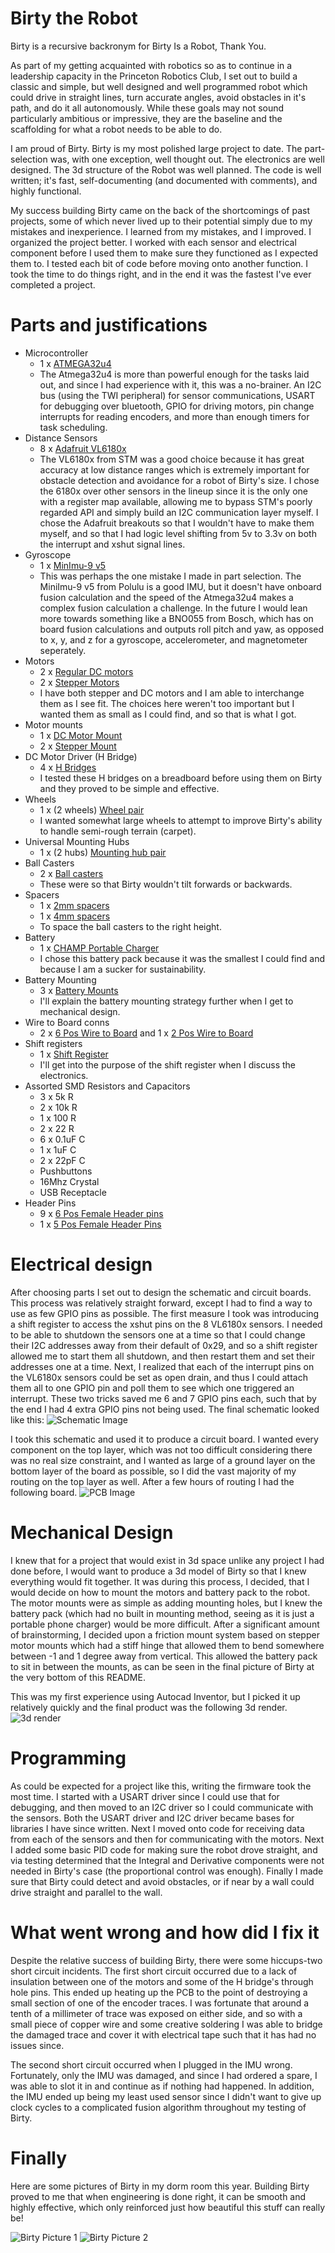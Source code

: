 # Birty the Robot

Birty is a recursive backronym for Birty Is a Robot, Thank You.

As part of my getting acquainted with robotics so as to continue in a leadership capacity in the Princeton Robotics Club, I set out to build a classic and simple, but well designed and well programmed robot which could drive in straight lines, turn accurate angles, avoid obstacles in it's path, and do it all autonomously. While these goals may not sound particularly ambitious or impressive, they are the baseline and the scaffolding for what a robot needs to be able to do.

I am proud of Birty. Birty is my most polished large project to date. The part-selection was, with one exception, well thought out. The electronics are well designed. The 3d structure of the Robot was well planned. The code is well written; it's fast, self-documenting (and documented with comments), and highly functional.

My success building Birty came on the back of the shortcomings of past projects, some of which never lived up to their potential simply due to my mistakes and inexperience. I learned from my mistakes, and I improved. I organized the project better. I worked with each sensor and electrical component before I used them to make sure they functioned as I expected them to. I tested each bit of code before moving onto another function. I took the time to do things right, and in the end it was the fastest I've ever completed a project. 

# Parts and justifications

+ Microcontroller
	+ 1 x [ATMEGA32u4](https://www.digikey.com/en/products/detail/microchip-technology/ATMEGA32U4-AUR/2238241)
	+ The Atmega32u4 is more than powerful enough for the tasks laid out, and since I had experience with it, this was a no-brainer. An I2C bus (using the TWI peripheral) for sensor communications, USART for debugging over bluetooth, GPIO for driving motors, pin change interrupts for reading encoders, and more than enough timers for task scheduling.
+ Distance Sensors
	+ 8 x [Adafruit VL6180x](https://www.adafruit.com/product/3316)
	+ The VL6180x from STM was a good choice because it has great accuracy at low distance ranges which is extremely important for obstacle detection and avoidance for a robot of Birty's size. I chose the 6180x over other sensors in the lineup since it is the only one with a register map available, allowing me to bypass STM's poorly regarded API and simply build an I2C communication layer myself. I chose the Adafruit breakouts so that I wouldn't have to make them myself, and so that I had logic level shifting from 5v to 3.3v on both the interrupt and xshut signal lines.
+ Gyroscope
	+ 1 x [MinImu-9 v5](https://www.pololu.com/product/2738)
	+ This was perhaps the one mistake I made in part selection. The MiniImu-9 v5 from Polulu is a good IMU, but it doesn't have onboard fusion calculation and the speed of the Atmega32u4 makes a complex fusion calculation a challenge. In the future I would lean more towards something like a BNO055 from Bosch, which has on board fusion calculations and outputs roll pitch and yaw, as opposed to x, y, and z for a gyroscope, accelerometer, and magnetometer seperately.
+ Motors
	+ 2 x [Regular DC motors](https://www.adafruit.com/product/4639)
	+ 2 x [Stepper Motors](https://www.adafruit.com/product/4411)
	+ I have both stepper and DC motors and I am able to interchange them as I see fit. The choices here weren't too important but I wanted them as small as I could find, and so that is what I got. 
+ Motor mounts
	+ 1 x [DC Motor Mount](https://www.pololu.com/product/989)
	+ 2 x [Stepper Mount](https://www.pololu.com/product/3435)
+ DC Motor Driver (H Bridge)
	+ 4 x [H Bridges](https://www.adafruit.com/product/4489)
	+ I tested these H bridges on a breadboard before using them on Birty and they proved to be simple and effective.
+ Wheels
	+ 1 x (2 wheels) [Wheel pair](https://www.pololu.com/product/1424)
	+ I wanted somewhat large wheels to attempt to improve Birty's ability to handle semi-rough terrain (carpet).
+ Universal Mounting Hubs
	+ 1 x (2 hubs) [Mounting hub pair](https://www.pololu.com/product/1997)
+ Ball Casters
	+ 2 x [Ball casters](https://www.pololu.com/product/955)
	+ These were so that Birty wouldn't tilt forwards or backwards.
+ Spacers
	+ 1 x [2mm spacers](https://www.pololu.com/product/1980)
	+ 1 x [4mm spacers](https://www.pololu.com/product/1981)
	+ To space the ball casters to the right height.
+ Battery
	+ 1 x [CHAMP Portable Charger](https://www.gonimble.com/products/champ-portable-charger)
	+ I chose this battery pack because it was the smallest I could find and because I am a sucker for sustainability.
+ Battery Mounting
	+ 3 x [Battery Mounts](https://www.pololu.com/product/2677)
	+ I'll explain the battery mounting strategy further when I get to mechanical design.
+ Wire to Board conns
	+ 2 x [6 Pos Wire to Board](https://www.digikey.com/en/products/detail/on-shore-technology-inc/OSTVN06A150/1588866) and 1 x [2 Pos Wire to Board](https://www.digikey.com/en/products/detail/on-shore-technology-inc/OSTVN02A150/1588862)
+ Shift registers
	+  1 x [Shift Register](https://www.digikey.com/en/products/detail/texas-instruments/SN74HCS264DR/13562988)
	+ I'll get into the purpose of the shift register when I discuss the electronics.
+ Assorted SMD Resistors and Capacitors
	+ 3 x 5k R
	+ 2 x 10k R
	+ 1 x 100 R
	+ 2 x 22 R
	+ 6 x 0.1uF C
	+ 1 x 1uF C
	+ 2 x 22pF C
	+ Pushbuttons
	+ 16Mhz Crystal
	+ USB Receptacle
+ Header Pins
	+ 9 x [6 Pos Female Header pins](https://www.digikey.com/en/products/detail/sullins-connector-solutions/PPPC061LFBN-RC/810178)
	+ 1 x [5 Pos Female Header Pins](https://www.digikey.com/en/products/detail/sullins-connector-solutions/PPPC051LFBN-RC/810177)

# Electrical design
After choosing parts I set out to design the schematic and circuit boards. This process was relatively straight forward, except I had to find a way to use as few GPIO pins as possible. The first measure I took was introducing a shift register to access the xshut pins on the 8 VL6180x sensors. I needed to be able to shutdown the sensors one at a time so that I could change their I2C addresses away from their default of 0x29, and so a shift register allowed me to start them all shutdown, and then restart them and set their addresses one at a time. Next, I realized that each of the interrupt pins on the VL6180x sensors could be set as open drain, and thus I could attach them all to one GPIO pin and poll them to see which one triggered an interrupt. These two tricks saved me 6 and 7 GPIO pins each, such that by the end I had 4 extra GPIO pins not being used. The final schematic looked like this:
![Schematic Image](Schematic.png)

I took this schematic and used it to produce a circuit board. I wanted every component on the top layer, which was not too difficult considering there was no real size constraint, and I wanted as large of a ground layer on the bottom layer of the board as possible, so I did the vast majority of my routing on the top layer as well. After a few hours of routing I had the following board.
![PCB Image](PCB.png)

# Mechanical Design
I knew that for a project that would exist in 3d space unlike any project I had done before, I would want to produce a 3d model of Birty so that I knew everything would fit together. It was during this process, I decided, that I would decide on how to mount the motors and battery pack to the robot. The motor mounts were as simple as adding mounting holes, but I knew the battery pack (which had no built in mounting method, seeing as it is just a portable phone charger) would be more difficult. After a significant amount of brainstorming, I decided upon a friction mount system based on stepper motor mounts which had a stiff hinge that allowed them to bend somewhere between -1 and 1 degree away from vertical. This allowed the battery pack to sit in between the mounts, as can be seen in the final picture of Birty at the very bottom of this README.

This was my first experience using Autocad Inventor, but I picked it up relatively quickly and the final product was the following 3d render.
![3d render](3drRender.png)

# Programming
As could be expected for a project like this, writing the firmware took the most time. I started with a USART driver since I could use that for debugging, and then moved to an I2C driver so I could communicate with the sensors. Both the USART driver and I2C driver became bases for libraries I have since written. Next I moved onto code for receiving data from each of the sensors and then for communicating with the motors. Next I added some basic PID code for making sure the robot drove straight, and via testing determined that the Integral and Derivative components were not needed in Birty's case (the proportional control was enough). Finally I made sure that Birty could detect and avoid obstacles, or if near by a wall could drive straight and parallel to the wall.

# What went wrong and how did I fix it
Despite the relative success of building Birty, there were some hiccups-two short circuit incidents. The first short circuit occurred due to a lack of insulation between one of the motors and some of the H bridge's through hole pins. This ended up heating up the PCB to the point of destroying a small section of one of the encoder traces. I was fortunate that around a tenth of a millimeter of trace was exposed on either side, and so with a small piece of copper wire and some creative soldering I was able to bridge the damaged trace and cover it with electrical tape such that it has had no issues since. 

The second short circuit occurred when I plugged in the IMU wrong. Fortunately, only the IMU was damaged, and since I had ordered a spare, I was able to slot it in and continue as if nothing had happened. In addition, the IMU ended up being my least used sensor since I didn't want to give up clock cycles to a complicated fusion algorithm throughout my testing of Birty.

# Finally
Here are some pictures of Birty in my dorm room this year. Building Birty proved to me that when engineering is done right, it can be smooth and highly effective, which only reinforced just how beautiful this stuff can really be!

![Birty Picture 1](BirtyPic1.jpeg)
![Birty Picture 2](BirtyPic2.jpeg)
